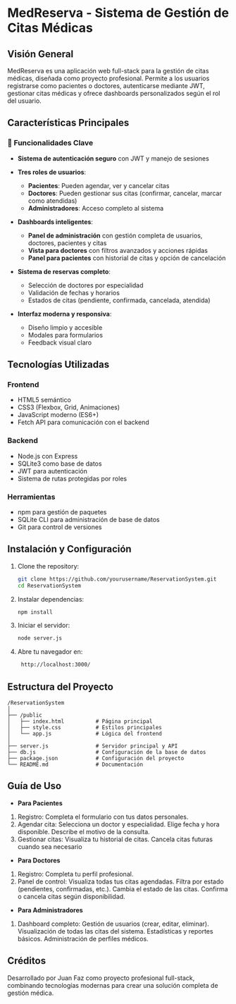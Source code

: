 # MedReserva - Sistema de Gestión de Citas Médicas

## Visión General
MedReserva es una aplicación web full-stack para la gestión de citas médicas, diseñada como proyecto profesional. Permite a los usuarios registrarse como pacientes o doctores, autenticarse mediante JWT, gestionar citas médicas y ofrece dashboards personalizados según el rol del usuario.

## Características Principales

### 🚀 Funcionalidades Clave
- **Sistema de autenticación seguro** con JWT y manejo de sesiones
- **Tres roles de usuarios**:
  - **Pacientes**: Pueden agendar, ver y cancelar citas
  - **Doctores**: Pueden gestionar sus citas (confirmar, cancelar, marcar como atendidas)
  - **Administradores**: Acceso completo al sistema

- **Dashboards inteligentes**:
  - **Panel de administración** con gestión completa de usuarios, doctores, pacientes y citas
  - **Vista para doctores** con filtros avanzados y acciones rápidas
  - **Panel para pacientes** con historial de citas y opción de cancelación

- **Sistema de reservas completo**:
  - Selección de doctores por especialidad
  - Validación de fechas y horarios
  - Estados de citas (pendiente, confirmada, cancelada, atendida)

- **Interfaz moderna y responsiva**:
  - Diseño limpio y accesible
  - Modales para formularios
  - Feedback visual claro

## Tecnologías Utilizadas

### Frontend
- HTML5 semántico
- CSS3 (Flexbox, Grid, Animaciones)
- JavaScript moderno (ES6+)
- Fetch API para comunicación con el backend

### Backend
- Node.js con Express
- SQLite3 como base de datos
- JWT para autenticación
- Sistema de rutas protegidas por roles

### Herramientas
- npm para gestión de paquetes
- SQLite CLI para administración de base de datos
- Git para control de versiones

## Instalación y Configuración

1. Clone the repository:
    ```bash
    git clone https://github.com/yourusername/ReservationSystem.git
    cd ReservationSystem
    ```
2. Instalar dependencias:
    ```bash
    npm install
    ```
3. Iniciar el servidor:
    ```bash
    node server.js
    ```
4. Abre tu navegador en:
   ```bash
    http://localhost:3000/  
    ```
   
## Estructura del Proyecto

    /ReservationSystem
    │
    ├── /public
    │   ├── index.html          # Página principal
    │   ├── style.css           # Estilos principales
    │   └── app.js              # Lógica del frontend
    │
    ├── server.js               # Servidor principal y API
    ├── db.js                   # Configuración de la base de datos
    ├── package.json            # Configuración del proyecto
    └── README.md               # Documentación

## Guía de Uso

- **Para Pacientes**
1. Registro: Completa el formulario con tus datos personales.
2. Agendar cita: Selecciona un doctor y especialidad. Elige fecha y hora disponible. Describe el motivo de la consulta.
3. Gestionar citas: Visualiza tu historial de citas. Cancela citas futuras cuando sea necesario

- **Para Doctores**
1. Registro: Completa tu perfil profesional.
2. Panel de control: Visualiza todas tus citas agendadas. Filtra por estado (pendientes, confirmadas, etc.). Cambia el estado de las citas. Confirma o cancela citas según disponibilidad.

- **Para Administradores**
1. Dashboard completo: Gestión de usuarios (crear, editar, eliminar). Visualización de todas las citas del sistema. Estadísticas y reportes básicos. Administración de perfiles médicos.

## Créditos
Desarrollado por Juan Faz como proyecto profesional full-stack, combinando tecnologías modernas para crear una solución completa de gestión médica.
